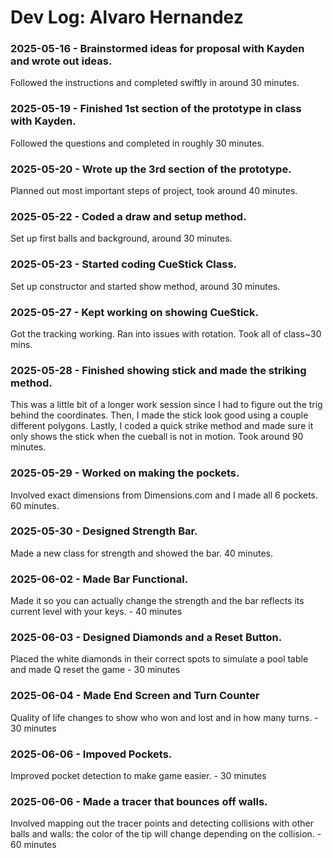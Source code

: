 # Dev Log: Alvaro Hernandez

### 2025-05-16 - Brainstormed ideas for proposal with Kayden and wrote out ideas.
Followed the instructions and completed swiftly in around 30 minutes.

### 2025-05-19 - Finished 1st section of the prototype in class with Kayden.
Followed the questions and completed in roughly 30 minutes.

### 2025-05-20 - Wrote up the 3rd section of the prototype.
Planned out most important steps of project, took around 40 minutes.

### 2025-05-22 - Coded a draw and setup method.
Set up first balls and background, around 30 minutes.

### 2025-05-23 - Started coding CueStick Class.
Set up constructor and started show method, around 30 minutes.

### 2025-05-27 - Kept working on showing CueStick.
Got the tracking working. Ran into issues with rotation. Took all of class~30 mins.

### 2025-05-28 - Finished showing stick and made the striking method.
This was a little bit of a longer work session since I had to figure out the trig behind the coordinates. Then, I made the stick look good using a couple different polygons. Lastly, I coded a quick strike method and made sure it only shows the stick when the cueball is not in motion. Took around 90 minutes.

### 2025-05-29 - Worked on making the pockets.
Involved exact dimensions from Dimensions.com and I made all 6 pockets. 60 minutes.

### 2025-05-30 - Designed Strength Bar.
Made a new class for strength and showed the bar. 40 minutes.

### 2025-06-02 - Made Bar Functional.
Made it so you can actually change the strength and the bar reflects its current level with your keys. - 40 minutes

### 2025-06-03 - Designed Diamonds and a Reset Button.
Placed the white diamonds in their correct spots to simulate a pool table and made Q reset the game - 30 minutes

### 2025-06-04 - Made End Screen and Turn Counter
Quality of life changes to show who won and lost and in how many turns. - 30 minutes

### 2025-06-06 - Impoved Pockets.
Improved pocket detection to make game easier. - 30 minutes

### 2025-06-06 - Made a tracer that bounces off walls.
Involved mapping out the tracer points and detecting collisions with other balls and walls: the color of the tip will change depending on the collision. - 60 minutes

